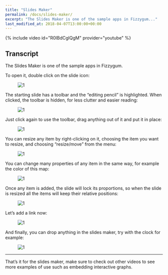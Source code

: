 ```yaml
---
title: "Slides Maker"
permalink: /docs/slides-maker/
excerpt: "The Slides Maker is one of the sample apps in Fizzygum..."
last_modified_at: 2018-04-07T13:00:00+00:00
---
```


{% include video id="R0IBdCglQgM" provider="youtube" %}

## Transcript

The Slides Maker is one of the sample apps in Fizzygum.

To open it, double click on the slide icon:

<figure>
  <img src="{{ '/assets/images/docs-gifs/slides-maker/slides-maker-1.gif' | relative_url }}" alt="1">
</figure>

The starting slide has a toolbar and the “editing pencil” is highlighted. When clicked, the toolbar is hidden, for less clutter and easier reading:

<figure>
  <img src="{{ '/assets/images/docs-gifs/slides-maker/slides-maker-2.gif' | relative_url }}" alt="1">
</figure>

Just click again to use the toolbar, drag anything out of it and put it in place:

<figure>
  <img src="{{ '/assets/images/docs-gifs/slides-maker/slides-maker-3.gif' | relative_url }}" alt="1">
</figure>

You can resize any item by right-clicking on it, choosing the item you want to resize, and choosing “resize/move” from the menu:

<figure>
  <img src="{{ '/assets/images/docs-gifs/slides-maker/slides-maker-4.gif' | relative_url }}" alt="1">
</figure>

You can change many properties of any item in the same way, for example the color of this map:

<figure>
  <img src="{{ '/assets/images/docs-gifs/slides-maker/slides-maker-5.gif' | relative_url }}" alt="1">
</figure>

Once any item is added, the slide will lock its proportions, so when the slide is resized all the items will keep their relative positions:

<figure>
  <img src="{{ '/assets/images/docs-gifs/slides-maker/slides-maker-6.gif' | relative_url }}" alt="1">
</figure>

Let’s add a link now:

<figure>
  <img src="{{ '/assets/images/docs-gifs/slides-maker/slides-maker-7.gif' | relative_url }}" alt="1">
</figure>

And finally, you can drop anything in the slides maker, try with the clock for example:

<figure>
  <img src="{{ '/assets/images/docs-gifs/slides-maker/slides-maker-8.gif' | relative_url }}" alt="1">
</figure>

---

That’s it for the slides maker, make sure to check out other videos to see more examples of use such as embedding interactive graphs.